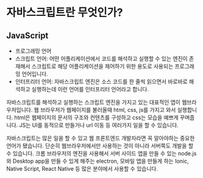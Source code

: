 # 자바스크립트란 무엇인가?

## JavaScript

- 프로그래밍 언어
- 스크립트 언어: 어떤 어플리케이션에서 코드를 해석하고 실행할 수 있는 엔진이 존재해서 스크립트로 해당 어플리케이션을 제어하기 위한 용도로 사용되는 프로그래밍 언어입니다.
- 인터프리터 언어: 자바스크립트 엔진은 소스 코드를 한 줄씩 읽으면서 바로바로 해석하고 실행하는데 이런 언어를 인터프리터 언어라고 합니다.

자바스크립트를 해석하고 실행하는 스크립트 엔진을 가지고 있는 대표적인 앱이 웹브라우저입니다.
웹 브라우저가 웹페이지를 불러올때 html, css, js를 가지고 와서 실행합니다. html은 웹페이지의 문서의 구조와 컨텐츠를 구성하고 css는 모습을 예쁘게 꾸며줍니다. JS는 UI를 동적으로 만들거나 url 이동 등 여러가지 일을 할 수 있습니다.

자바스크립트는 많은 일을 할 수 있고 웹 프론트엔드 개발자라면 꼭 알아야하는 중요한 언어가 됐습니다. 단순히 웹브라우저에서만 사용하는 것이 아니라 서버쪽도 개발을 할 수 있습니다.
크롬 브라우저의 엔진을 사용해서 서버 사이드 앱을 만들 수 있는 node.js와 Desktop app을 만들 수 있게 해주는 electron, 모바일 앱을 만들게 하는 Ionic, Native Script, React Native 등 많은 분야에서 사용할 수 있습니다.
